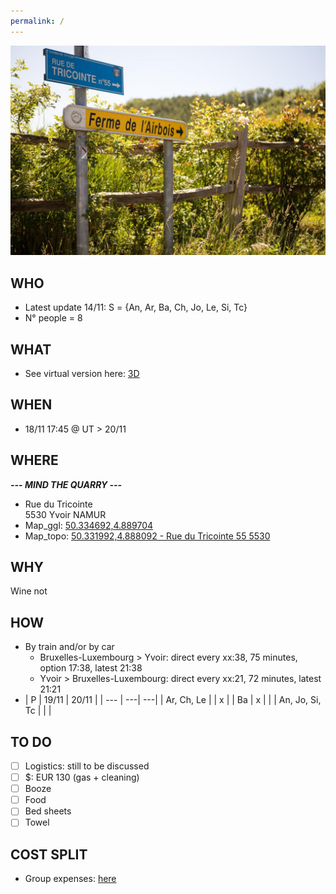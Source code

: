 ```yaml
---
permalink: /
---
```


![alt image](260650734.jpg "Rue du Tricointe 5530 Yvoir")<br>

## WHO

- Latest update 14/11: S = {An, Ar, Ba, Ch, Jo, Le, Si, Tc}
- N° people = 8

## WHAT

- See virtual version here: [3D](https://my.matterport.com/show/?m=GHvoKFJAGii)

## WHEN

- 18/11 17:45 @ UT > 20/11

## WHERE

**_--- MIND THE QUARRY ---_**
- Rue du Tricointe<br>
5530 Yvoir NAMUR
- Map_ggl: [50.334692,4.889704](https://maps.google.com/?q=50.334692,4.889704)
- Map_topo: [50.331992,4.888092 - Rue du Tricointe 55 5530](https://www.geo.be/map?layers=best_address&l=fr&x=544162.18&y=6503990.06&zoom=15&topic=fed&baseLayer=ngi.cartoweb.topo_bw.be)

## WHY

Wine not

## HOW

- By train and/or by car
  - Bruxelles-Luxembourg > Yvoir: direct every xx:38, 75 minutes, option 17:38, latest 21:38
  - Yvoir > Bruxelles-Luxembourg: direct every xx:21, 72 minutes, latest 21:21
- | P | 19/11 | 20/11 |
| --- | ---| ---|
| Ar, Ch, Le | | x |
| Ba | x | |
| An, Jo, Si, Tc | | |

## TO DO

- [ ]  Logistics: still to be discussed
- [ ]  $: EUR 130 (gas + cleaning)
- [ ]  Booze
- [ ]  Food
- [ ]  Bed sheets
- [ ]  Towel

## COST SPLIT
- Group expenses: [here](https://docs.google.com/spreadsheets/d/1JOUnQALm39UrMFN4T1d3j4UMYoT49Qn2dkmB3pW-F1g/edit?usp=sharing)
